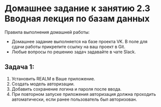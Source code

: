 # Домашнее задание к занятию 2.3 Вводная лекция по базам данных

Правила выполнения домашней работы:
* Домашнее задание выполняется на базе проекта VK. В поле для сдачи работы прикрепите ссылку на ваш проект в Git.
* Любые вопросы по решению задач задавайте в чате Slack.

## Задача 1:

1. Установить REALM в Ваше приложение.
2. Создать модель авторизации.
3. Добавить сохранение логина и пароля после ввода.
4. При повторном запуске приложения авторизация должна проходить автоматически, если ранее пользователь был авторизован.

